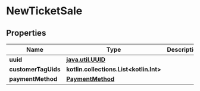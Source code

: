 
# NewTicketSale

## Properties
Name | Type | Description | Notes
------------ | ------------- | ------------- | -------------
**uuid** | [**java.util.UUID**](java.util.UUID.md) |  | 
**customerTagUids** | **kotlin.collections.List&lt;kotlin.Int&gt;** |  | 
**paymentMethod** | [**PaymentMethod**](PaymentMethod.md) |  | 




